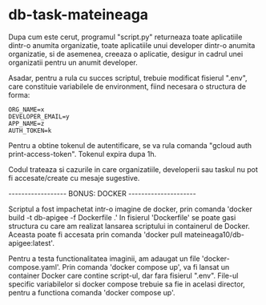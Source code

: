 # db-task-mateineaga

Dupa cum este cerut, programul "script.py" returneaza toate aplicatiile dintr-o anumita organizatie, toate aplicatiile unui developer dintr-o anumita organizatie, si de asemenea, creeaza o aplicatie, desigur in cadrul unei organizatii pentru un anumit developer.

Asadar, pentru a rula cu succes scriptul, trebuie modificat fisierul ".env", care constituie variabilele de environment, fiind necesara o structura de forma:

```
ORG_NAME=x 
DEVELOPER_EMAIL=y
APP_NAME=z
AUTH_TOKEN=k
```

Pentru a obtine tokenul de autentificare, se va rula comanda "gcloud auth print-access-token". Tokenul expira dupa 1h.

Codul trateaza si cazurile in care organizatiile, developerii sau taskul nu pot fi accesate/create cu mesaje sugestive.

------------------ BONUS: DOCKER ---------------------

Scriptul a fost impachetat intr-o imagine de docker, prin comanda 'docker build -t db-apigee -f Dockerfile .' In fisierul 'Dockerfile' se poate gasi structura cu care am realizat lansarea scriptului in containerul de Docker. Aceasta poate fi accesata prin comanda 'docker pull mateineaga10/db-apigee:latest'. 

Pentru a testa functionalitatea imaginii, am adaugat un file 'docker-compose.yaml'. Prin comanda 'docker compose up', va fi lansat un container Docker care contine script-ul, dar fara fisierul ".env". File-ul specific variabilelor si docker compose trebuie sa fie in acelasi director, pentru a functiona comanda 'docker compose up'.
